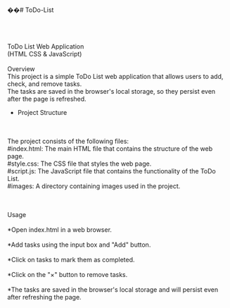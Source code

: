 ��#   T o D o - L i s t 
 <br><br><br><br>

 
ToDo List Web Application
<br>(HTML CSS & JavaScript)
<br><br>
Overview
<br>
This project is a simple ToDo List web application that allows users to add, check, and remove tasks. <br>The tasks are saved in the browser's local storage, so they persist even after the page is refreshed.<br>

- Project Structure
<br>
<br>
The project consists of the following files:
<br>
#index.html: The main HTML file that contains the structure of the web page.<br>
#style.css: The CSS file that styles the web page.<br>
#script.js: The JavaScript file that contains the functionality of the ToDo List.<br>
#images: A directory containing images used in the project.<br>
<br>
<br>

Usage
<br>
<br>*Open index.html in a web browser.<br>
<br>*Add tasks using the input box and "Add" button.<br>
<br>*Click on tasks to mark them as completed.<br>
<br>*Click on the "×" button to remove tasks.<br>
<br>*The tasks are saved in the browser's local storage and will persist even after refreshing the page.<br>
